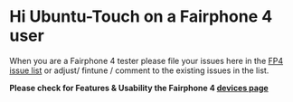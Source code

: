 # Hi Ubuntu-Touch on a Fairphone 4 user 

When you are a Fairphone 4 tester please file your issues here in the [FP4 issue list](https://gitlab.com/ubports/porting/community-ports/android11/fairphone-4/fairphone-fp4/-/issues) or adjust/ fintune /  comment to the existing issues in the list.

**Please check for Features & Usability the Fairphone 4 [devices page](https://devices.ubuntu-touch.io/device/fp4/#portStatus)**

